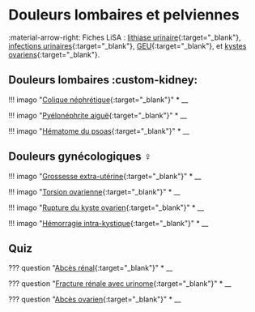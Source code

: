 # Douleurs lombaires et pelviennes

:material-arrow-right: Fiches LiSA : [lithiase urinaire](https://livret.uness.fr/lisa/Lithiase_urinaire){:target="_blank"}, [infections urinaires](https://livret.uness.fr/lisa/Infections_urinaires_de_l%E2%80%99enfant_et_de_l%E2%80%99adulte){:target="_blank"}, [GEU](https://livret.uness.fr/lisa/Grossesse_extra-ut%C3%A9rine){:target="_blank"}, et [kystes ovariens](https://livret.uness.fr/lisa/Tum%C3%A9faction_pelvienne_chez_la_femme){:target="_blank"}.


## Douleurs lombaires :custom-kidney:

!!! imago "[Colique néphrétique](){:target="_blank"}"
    * __

!!! imago "[Pyélonéphrite aiguë](){:target="_blank"}"
    * __ 

!!! imago "[Hématome du psoas](){:target="_blank"}"
    * __ 


## Douleurs gynécologiques :female_sign:

!!! imago "[Grossesse extra-utérine](){:target="_blank"}"
    * __ 

!!! imago "[Torsion ovarienne](){:target="_blank"}"
    * __ 

!!! imago "[Rupture du kyste ovarien](){:target="_blank"}"
    * __ 

!!! imago "[Hémorragie intra-kystique](){:target="_blank"}"
    * __ 


## Quiz

??? question "[Abcès rénal](){:target="_blank"}"
    * __ 

??? question "[Fracture rénale avec urinome](){:target="_blank"}"
    * __ 

??? question "[Abcès ovarien](){:target="_blank"}"
    * __ 